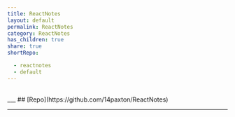 ```yaml
---
title: ReactNotes
layout: default
permalink: ReactNotes
category: ReactNotes
has_children: true
share: true
shortRepo:

  - reactnotes
  - default       
---
```


<br/>      
___        
## [Repo](https://github.com/14paxton/ReactNotes)

***